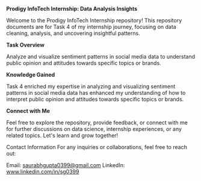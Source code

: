 **Prodigy InfoTech Internship: Data Analysis Insights**

Welcome to the Prodigy InfoTech Internship repository! This repository documents are for Task 4 of my internship journey, focusing on data cleaning, analysis, and uncovering insightful patterns.

**Task Overview**

Analyze and visualize sentiment patterns in social media data to understand public opinion and attitudes towards specific topics or brands.

**Knowledge Gained**

Task 4 enriched my expertise in analyzing and visualizing sentiment patterns in social media data has enhanced my understanding of how to interpret public opinion and attitudes towards specific topics or brands.

**Connect with Me**

Feel free to explore the repository, provide feedback, or connect with me for further discussions on data science, internship experiences, or any related topics. Let's learn and grow together!

Contact Information
For any inquiries or collaborations, feel free to reach out:

Email: saurabhgupta0399@gmail.com
LinkedIn: www.linkedin.com/in/sg0399
